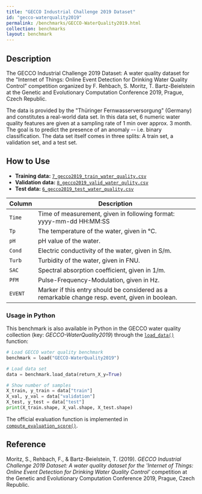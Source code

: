 ```yaml
---
title: "GECCO Industrial Challenge 2019 Dataset"
id: "gecco-waterquality2019"
permalink: /benchmarks/GECCO-WaterQuality2019.html
collection: benchmarks
layout: benchmark
---
```


## Description

The GECCO Industrial Challenge 2019 Dataset: A water quality dataset for the "Internet of Things:
Online Event Detection for Drinking Water Quality Control" competition organized by F. Rehbach,
S. Moritz, T. Bartz-Beielstein at the Genetic and Evolutionary Computation Conference 2019,
Prague, Czech Republic.

The data is provided by the "Thüringer Fernwasserversorgung" (Germany) and
constitutes a real-world data set.
In this data set, 6 numeric water quality features are given at a sampling rate of 1 min
over approx. 3 month.
The goal is to predict the presence of an anomaly -- i.e. binary classification.
The data set itself comes in three splits: A train set, a validation set, and a test set.

## How to Use

- **Training data:** [`7_gecco2019_train_water_quality.csv`](https://zenodo.org/records/4304080/files/7_gecco2019_train_water_quality.csv?download=1)
- **Validation data:** [`8_gecco2019_valid_water_qulity.csv`](https://zenodo.org/records/4304080/files/8_gecco2019_valid_water_qulity.csv?download=1)
- **Test data:** [`6_gecco2019_test_water_quality.csv`](https://zenodo.org/records/4304080/files/6_gecco2019_test_water_quality.csv?download=1)


| Column  | Description                                                                                      |
|---------|--------------------------------------------------------------------------------------------------|
| `Time`  | Time of measurement, given in following format: yyyy-mm-dd HH:MM:SS                              |
| `Tp`    | The temperature of the water, given in °C.                                                       |
| `pH`    | pH value of the water.                                                                           |
| `Cond`  | Electric conductivity of the water, given in S/m.                                                |
| `Turb`  | Turbidity of the water, given in FNU.                                                            |
| `SAC`   | Spectral absorption coefficient, given in 1/m.                                                   |
| `PFM`   | Pulse-Frequency-Modulation, given in Hz.                                                         |
| `EVENT` | Marker if this entry should be considered as a remarkable change resp. event, given in boolean.  |


### Usage in Python

This benchmark is also available in Python in the GECCO water quality collection (key: *GECCO-WaterQuality2019*)
through the
[```load_data()```](https://water-benchmark-hub.readthedocs.io/en/stable/water_benchmark_hub.gecco_waterquality.html#water_benchmark_hub.gecco_waterquality.gecco_water_quality.GeccoWaterQuality2019.load_data)
function:
```python
# Load GECCO water quality benchmark
benchmark = load("GECCO-WaterQuality2019")

# Load data set
data = benchmark.load_data(return_X_y=True)

# Show number of samples
X_train, y_train = data["train"]
X_val, y_val = data["validation"]
X_test, y_test = data["test"]
print(X_train.shape, X_val.shape, X_test.shape)
```

The official evaluation function is implemented in [```compute_evaluation_score()```](https://water-benchmark-hub.readthedocs.io/en/stable/water_benchmark_hub.gecco_waterquality.html#water_benchmark_hub.gecco_waterquality.gecco_water_quality.GeccoWaterQuality.compute_evaluation_score).

## Reference

Moritz, S., Rehbach, F., & Bartz-Beielstein, T. (2019). *GECCO Industrial Challenge 2019 Dataset:
A water quality dataset for the 'Internet of Things: Online Event Detection for Drinking Water
Quality Control'* competition at the
Genetic and Evolutionary Computation Conference 2019, Prague, Czech Republic.
[<i class="bi bi-link"></i>](https://doi.org/10.5281/zenodo.3884443)